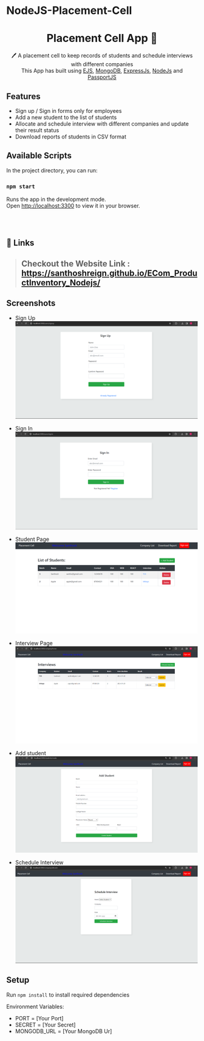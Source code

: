 # NodeJS-Placement-Cell
 <h1 align="center">Placement Cell App 📝</h1> 
<p align="center">
 🖊️ A placement cell to keep records of students and schedule interviews with different companies <br>
     This App has built using <a href="https://ejs.co/">EJS</a>, <a href="https://www.mongodb.com/">MongoDB</a>, <a href="https://expressjs.com/">ExpressJs</a>, <a href="https://nodejs.org/en/">NodeJs</a> and <a href="http://www.passportjs.org/">PassportJS</a>
</p>

## Features

- Sign up / Sign in forms only for employees
- Add a new student to the list of students
- Allocate and schedule interview with different companies and update their result status
- Download reports of students in CSV format

## Available Scripts
In the project directory, you can run:

### `npm start`
Runs the app in the development mode.\
Open [http://localhost:3300](http://localhost:3300) to view it in your browser.

<br/>
<br/>

## 🔗 Links

> ## Checkout the Website Link : https://santhoshreign.github.io/ECom_ProductInventory_Nodejs/


## Screenshots

- Sign Up
  ![Sign-Up](./images/signup.png)

- Sign In
  ![Sign-In](./images/signin.png)

- Student Page
  ![Student-Page](./images/StudentList.png)

- Interview Page
  ![Interview-Page](./images/CompanyList.png)

- Add student
  ![Add-Student](./images/AddStudents.png)

- Schedule Interview
  ![Interview](./images/ScheduleInterview.png)

## Setup

Run `npm install` to install required dependencies

Environment Variables:

- PORT = [Your Port]
- SECRET = [Your Secret]
- MONGODB_URL = [Your MongoDB Ur]
